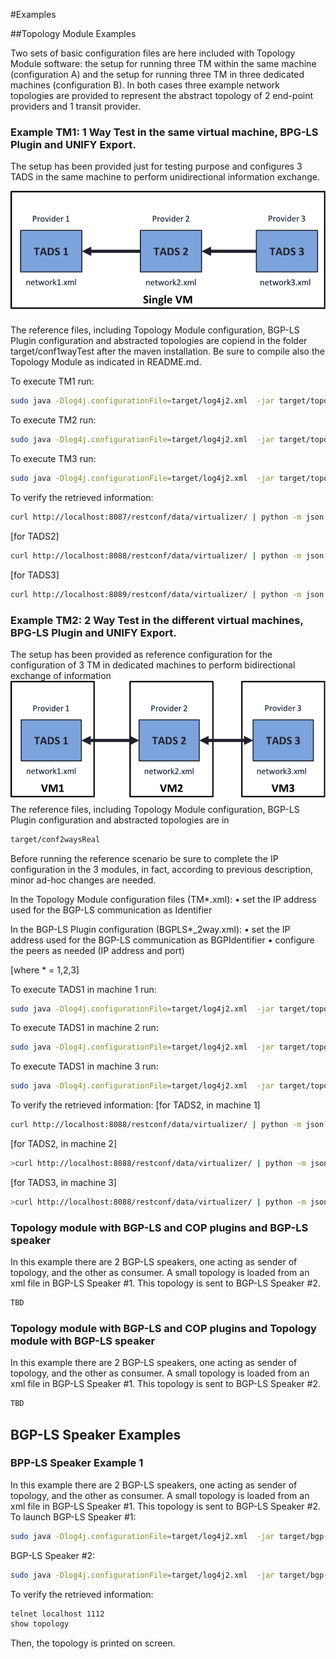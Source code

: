 <!-- Copyright 2022-2024 ETSI OSG/SDG TeraFlowSDN (TFS) (https://tfs.etsi.org/)

Licensed under the Apache License, Version 2.0 (the "License");
you may not use this file except in compliance with the License.
You may obtain a copy of the License at

     http://www.apache.org/licenses/LICENSE-2.0

Unless required by applicable law or agreed to in writing, software
distributed under the License is distributed on an "AS IS" BASIS,
WITHOUT WARRANTIES OR CONDITIONS OF ANY KIND, either express or implied.
See the License for the specific language governing permissions and
limitations under the License. -->

#Examples 

##Topology Module Examples

Two sets of basic configuration files are here included with Topology Module software: the setup for running three TM within the same machine (configuration A) and the setup for running three TM in three dedicated machines (configuration B). In both cases three example network topologies are provided to represent the abstract topology of 2 end-point providers and 1 transit provider.

### Example TM1: 1 Way Test in the same virtual machine, BPG-LS Plugin and UNIFY Export.

The setup has been provided just for testing purpose and configures 3 TADS in the same machine to perform unidirectional information exchange.

![1WayTest](figures/1wayTest.png?raw=true "Test with 3 TM")

The reference files, including Topology Module configuration, BGP-LS Plugin configuration and abstracted topologies are copiend in the folder target/conf1wayTest after the maven installation. Be sure to compile also the Topology Module as indicated in README.md. 

To execute TM1 run:
  ```bash
  sudo java -Dlog4j.configurationFile=target/log4j2.xml  -jar target/topology-1.3.3-shaded.jar target/conf1wayTest/TM1.xml
  ```

To execute TM2 run:
   ```bash
 sudo java -Dlog4j.configurationFile=target/log4j2.xml  -jar target/topology-1.3.3-shaded.jar target/conf1wayTest/TM2.xml
  ```

To execute TM3 run:
   ```bash
 sudo java -Dlog4j.configurationFile=target/log4j2.xml  -jar target/topology-1.3.3-shaded.jar target/conf1wayTest/TM3.xml
  ```

To verify the retrieved information:
  ```bash
curl http://localhost:8087/restconf/data/virtualizer/ | python -m json.tool     
  ```
[for TADS2]
  ```bash
curl http://localhost:8088/restconf/data/virtualizer/ | python -m json.tool     
  ```
[for TADS3]
  ```bash
curl http://localhost:8089/restconf/data/virtualizer/ | python -m json.tool
   ```
  
### Example TM2:   2 Way Test in the different virtual machines, BPG-LS Plugin and UNIFY Export.
The setup has been provided as reference configuration for the configuration of 3 TM in dedicated machines to perform bidirectional exchange of information 
![1WayTest](figures/2wayTest.png?raw=true "Test with 3 TM in 3 different machines")
The reference files, including Topology Module configuration, BGP-LS Plugin configuration and abstracted topologies are in
   ```bash
target/conf2waysReal
  ```
Before running the reference scenario be sure to complete the IP configuration in the 3 modules, in fact, according to previous description, minor ad-hoc changes are needed.

In the Topology Module configuration files (TM*.xml): 
•	set the IP address used for the BGP-LS communication as Identifier

In the BGP-LS Plugin configuration (BGPLS*_2way.xml):
•	set the IP address used for the BGP-LS communication as BGPIdentifier
•	configure the peers as needed (IP address and port) 

[where * = 1,2,3] 

To execute TADS1 in machine 1 run:
  ```bash
  sudo java -Dlog4j.configurationFile=target/log4j2.xml  -jar target/topology-1.3.3-shaded.jar target/conf1wayTest/TM1.xml
  ```

To execute TADS1 in machine 2 run:
   ```bash
 sudo java -Dlog4j.configurationFile=target/log4j2.xml  -jar target/topology-1.3.3-shaded.jar target/conf1wayTest/TM2.xml
  ```

To execute TADS1 in machine 3 run:
   ```bash
 sudo java -Dlog4j.configurationFile=target/log4j2.xml  -jar target/topology-1.3.3-shaded.jar target/conf1wayTest/TM3.xml
  ```

To verify the retrieved information:
[for TADS2, in machine 1]
  ```bash
curl http://localhost:8088/restconf/data/virtualizer/ | python -m json.tool     
  ```
[for TADS2, in machine 2]
  ```bash
>curl http://localhost:8088/restconf/data/virtualizer/ | python -m json.tool     
  ```
[for TADS3, in machine 3]
  ```bash
>curl http://localhost:8088/restconf/data/virtualizer/ | python -m json.tool
   ```
###  Topology module with BGP-LS and COP plugins and BGP-LS speaker

In this example there are 2 BGP-LS speakers, one acting as sender of topology, and the other as consumer. A small topology is loaded from an xml file in BGP-LS Speaker #1. This topology is sent to BGP-LS Speaker #2.  
  ```bash
TBD
  ```
### Topology module with BGP-LS and COP plugins and Topology module with BGP-LS speaker

In this example there are 2 BGP-LS speakers, one acting as sender of topology, and the other as consumer. A small topology is loaded from an xml file in BGP-LS Speaker #1. This topology is sent to BGP-LS Speaker #2.  
  ```bash
TBD
  ```
## BGP-LS Speaker Examples

### BPP-LS Speaker Example 1  

In this example there are 2 BGP-LS speakers, one acting as sender of topology, and the other as consumer. A small topology is loaded from an xml file in BGP-LS Speaker #1. This topology is sent to BGP-LS Speaker #2.  
To launch BGP-LS Speaker #1:
  ```bash
sudo java -Dlog4j.configurationFile=target/log4j2.xml  -jar target/bgp-ls-speaker-jar-with-dependencies.jar target/bgpls_example1/BGP4Parameters_1.xml
 ```
 BGP-LS Speaker #2:
  ```bash
sudo java -Dlog4j.configurationFile=target/log4j2.xml  -jar target/bgp-ls-speaker-jar-with-dependencies.jar target/bgpls_example1/BGP4Parameters_2.xml
 ```
To verify the retrieved information:
  ```bash
telnet localhost 1112
show topology
 ```
Then, the topology is printed on screen.
